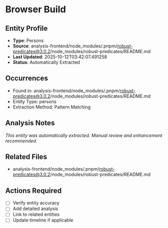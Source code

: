 # Browser Build

## Entity Profile
- **Type**: Persons
- **Source**: analysis-frontend/node_modules/.pnpm/robust-predicates@3.0.2/node_modules/robust-predicates/README.md
- **Last Updated**: 2025-10-12T03:42:07.491258
- **Status**: Automatically Extracted

## Occurrences
- Found in: analysis-frontend/node_modules/.pnpm/robust-predicates@3.0.2/node_modules/robust-predicates/README.md
- Entity Type: persons
- Extraction Method: Pattern Matching

## Analysis Notes
*This entity was automatically extracted. Manual review and enhancement recommended.*

## Related Files
- analysis-frontend/node_modules/.pnpm/robust-predicates@3.0.2/node_modules/robust-predicates/README.md

## Actions Required
- [ ] Verify entity accuracy
- [ ] Add detailed analysis
- [ ] Link to related entities
- [ ] Update timeline if applicable
